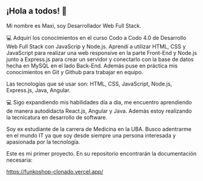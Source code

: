 ## ¡Hola a todos! 👋

Mi nombre es Maxi, soy Desarrollador Web Full Stack.

💻 Adquirí los conocimientos en el curso Codo a Codo 4.0 de Desarrollo Web Full Stack con JavaScrip y Node.js. Aprendí a utilizar HTML, CSS y JavaScript para realizar una web responsive en la parte Front-End y Node.js junto a Express.js para crear un servidor y conectarlo con la base de datos hecha en MySQL en el lado Back-End. Además puse en práctica mis conocimientos en Git y Github para trabajar en equipo.

Las tecnologías que sé usar son: HTML, CSS, JavaScript, Node.js, Express.js, Java, Angular.

💻 Sigo expandiendo mis habilidades día a día, me encuentro aprendiendo de manera autodidacta React.js, Angular y Java. Además estoy realizando la tecnicatura en desarrollo de software.

Soy ex estudiante de la carrera de Medicina en la UBA. Busco adentrarme en el mundo IT ya que soy desde siempre una persona interesada y apasionada por la tecnología.

Este es mi primer proyecto. En su repositorio encontrarán la documentación necesaria:

https://funkoshop-clonado.vercel.app/
